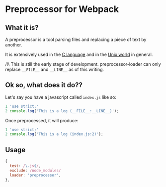 # Preprocessor for Webpack

## What it is?

A preprocessor is a tool parsing files and replacing a piece of text by another.

It is extensively used in the [C language](http://tigcc.ticalc.org/doc/cpp.html#SEC2) and in
the [Unix world](https://www.gnu.org/software/m4/m4.html) in general.

/!\ This is still the early stage of development. preprocessor-loader can only replace `__FILE__` and
`__LINE__` as of this writing.

## Ok so, what does it do??

Let's say you have a javascript called `index.js` like so:
``` javascript
1 'use strict;'
2 console.log('This is a log (__FILE__:__LINE__)');
```

Once preprocessed, it will produce:

``` javascript
1 'use strict;'
2 console.log('This is a log (index.js:2)');
```

## Usage

``` javascript
{
  test: /\.js$/,
  exclude: /node_modules/
  loader: 'preprocessor',
},
```
